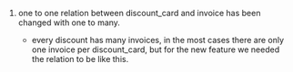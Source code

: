 1. one to one relation between discount_card and invoice has been changed with one to many.

    - every discount has many invoices, in the most cases there are only one invoice per discount_card, but for the new
    feature we needed the relation to be like this.
    
    